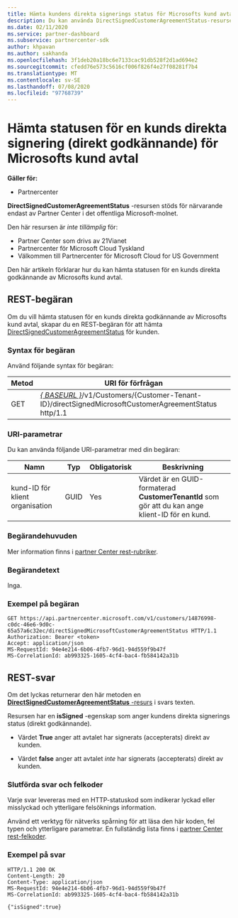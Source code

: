 ```yaml
---
title: Hämta kundens direkta signerings status för Microsofts kund avtal.
description: Du kan använda DirectSignedCustomerAgreementStatus-resursen för att hämta statusen för en kunds direkta signering (direkt godkännande) för Microsofts kund avtal.
ms.date: 02/11/2020
ms.service: partner-dashboard
ms.subservice: partnercenter-sdk
author: khpavan
ms.author: sakhanda
ms.openlocfilehash: 3f1deb20a18bc6e7133cac91db528f2d1ad694e2
ms.sourcegitcommit: cfedd76e573c5616cf006f826f4e27f08281f7b4
ms.translationtype: MT
ms.contentlocale: sv-SE
ms.lasthandoff: 07/08/2020
ms.locfileid: "97768739"
---
```

# <a name="get-the-status-of-a-customers-direct-signing-direct-acceptance-of-microsoft-customer-agreement"></a>Hämta statusen för en kunds direkta signering (direkt godkännande) för Microsofts kund avtal

**Gäller för:**

- Partnercenter

**DirectSignedCustomerAgreementStatus** -resursen stöds för närvarande endast av Partner Center i det offentliga Microsoft-molnet.

Den här resursen är *inte tillämplig* för:

- Partner Center som drivs av 21Vianet
- Partnercenter för Microsoft Cloud Tyskland
- Välkommen till Partnercenter för Microsoft Cloud for US Government

Den här artikeln förklarar hur du kan hämta statusen för en kunds direkta godkännande av Microsofts kund avtal.

## <a name="rest-request"></a>REST-begäran

Om du vill hämta statusen för en kunds direkta godkännande av Microsofts kund avtal, skapar du en REST-begäran för att hämta [DirectSignedCustomerAgreementStatus](./customer-agreement-direct-sign-status-resource.md) för kunden.

### <a name="request-syntax"></a>Syntax för begäran

Använd följande syntax för begäran:

| Metod | URI för förfrågan                                                                                      |
|--------|--------------------------------------------------------------------------------------------------|
| GET    | [*\{ BASEURL \}*](partner-center-rest-urls.md)/v1/Customers/{Customer-Tenant-ID}/directSignedMicrosoftCustomerAgreementStatus http/1.1 |

### <a name="uri-parameters"></a>URI-parametrar

Du kan använda följande URI-parametrar med din begäran:

| Namn             | Typ | Obligatorisk | Beskrivning                                                                               |
|------------------|------|----------|-------------------------------------------------------------------------------------------|
| kund-ID för klient organisation | GUID | Yes | Värdet är en GUID-formaterad **CustomerTenantId** som gör att du kan ange klient-ID för en kund. |

### <a name="request-headers"></a>Begärandehuvuden

Mer information finns i [partner Center rest-rubriker](headers.md).

### <a name="request-body"></a>Begärandetext

Inga.

### <a name="request-example"></a>Exempel på begäran

```http
GET https://api.partnercenter.microsoft.com/v1/customers/14876998-c0dc-46e6-9d0c-65a57a6c32ec/directSignedMicrosoftCustomerAgreementStatus HTTP/1.1
Authorization: Bearer <token>
Accept: application/json
MS-RequestId: 94e4e214-6b06-4fb7-96d1-94d559f9b47f
MS-CorrelationId: ab993325-1605-4cf4-bac4-fb584142a31b
```

## <a name="rest-response"></a>REST-svar

Om det lyckas returnerar den här metoden en [ **DirectSignedCustomerAgreementStatus** -resurs](./customer-agreement-direct-sign-status-resource.md) i svars texten.

Resursen har en **isSigned** -egenskap som anger kundens direkta signerings status (direkt godkännande).

- Värdet **True** anger att avtalet har signerats (accepterats) direkt av kunden.

- Värdet **false** anger att avtalet *inte* har signerats (accepterats) direkt av kunden.

### <a name="response-success-and-error-codes"></a>Slutförda svar och felkoder

Varje svar levereras med en HTTP-statuskod som indikerar lyckad eller misslyckad och ytterligare felsöknings information.

Använd ett verktyg för nätverks spårning för att läsa den här koden, fel typen och ytterligare parametrar. En fullständig lista finns i [partner Center rest-felkoder](error-codes.md).

### <a name="response-example"></a>Exempel på svar

```http
HTTP/1.1 200 OK
Content-Length: 20
Content-Type: application/json
MS-RequestId: 94e4e214-6b06-4fb7-96d1-94d559f9b47f
MS-CorrelationId: ab993325-1605-4cf4-bac4-fb584142a31b

{"isSigned":true}
```
